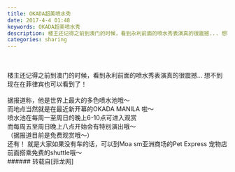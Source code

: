 ```yaml
---
title: OKADA超美喷水秀
date: 2017-4-4 01:48
keywords: OKADA超美喷水秀
description: 楼主还记得之前到澳门的时候，看到永利前面的喷水秀表演真的很震撼... 想不到现在在菲律宾也可以看到了！据报道称，他是世界上最大的多色喷水池哦～而地点当然就是在最近新开幕的OKADA MANILA 啦～喷水池在每周一至周日的晚上6-10点可进入观赏而每周五至周日晚上八点开始会有特别演出哦～ （据报道目前是免费观赏哦～）还有！ 就是大家如果没有车的话，可以到Moa sm亚洲商场的Pet Express 宠物店 前面搭乘免费的shuttle哦～
categories: sharing
---
```

<td class="t_f" id="postmessage_647922">

<br/>
<br/>
楼主还记得之前到澳门的时候，看到永利前面的喷水秀表演真的很震撼... 想不到现在在菲律宾也可以看到了！<br/>
<br/>
<img alt="" border="0" class="zoom" data-cf-modified-558cfffab90e4cde1814ac5f-="" file="http://www.flw.ph/data/appbyme/upload/image/201704/04/odVQKU7d95W0.jpg" id="aimg_SG2r7" lazyloadthumb="1" onclick="" onmouseover="" src="http://www.flw.ph/data/appbyme/upload/image/201704/04/odVQKU7d95W0.jpg"/><br/>
据报道称，他是世界上最大的多色喷水池哦～<br/>
而地点当然就是在最近新开幕的OKADA MANILA 啦～<br/>
喷水池在每周一至周日的晚上6-10点可进入观赏<br/>
而每周五至周日晚上八点开始会有特别演出哦～ <br/>
（据报道目前是免费观赏哦～）<br/>
还有！ 就是大家如果没有车的话，可以到Moa sm亚洲商场的Pet Express 宠物店 前面搭乘免费的shuttle哦～<br/>
</td>
###### 转载自[菲龙网]